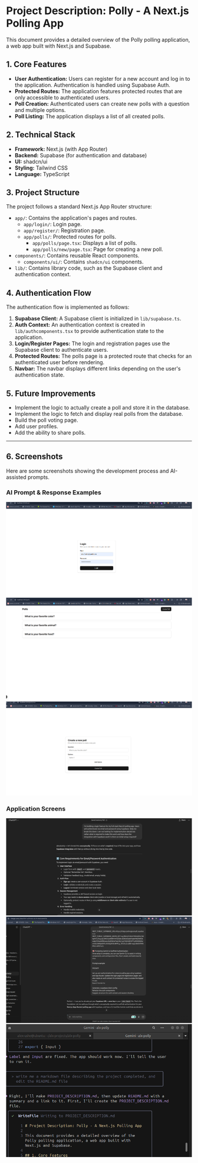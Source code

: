 # Project Description: Polly - A Next.js Polling App

This document provides a detailed overview of the Polly polling application, a web app built with Next.js and Supabase.

## 1. Core Features

*   **User Authentication:** Users can register for a new account and log in to the application. Authentication is handled using Supabase Auth.
*   **Protected Routes:** The application features protected routes that are only accessible to authenticated users.
*   **Poll Creation:** Authenticated users can create new polls with a question and multiple options.
*   **Poll Listing:** The application displays a list of all created polls.

## 2. Technical Stack

*   **Framework:** Next.js (with App Router)
*   **Backend:** Supabase (for authentication and database)
*   **UI:** shadcn/ui
*   **Styling:** Tailwind CSS
*   **Language:** TypeScript

## 3. Project Structure

The project follows a standard Next.js App Router structure:

*   `app/`: Contains the application's pages and routes.
    *   `app/login/`: Login page.
    *   `app/register/`: Registration page.
    *   `app/polls/`: Protected routes for polls.
        *   `app/polls/page.tsx`: Displays a list of polls.
        *   `app/polls/new/page.tsx`: Page for creating a new poll.
*   `components/`: Contains reusable React components.
    *   `components/ui/`: Contains `shadcn/ui` components.
*   `lib/`: Contains library code, such as the Supabase client and authentication context.

## 4. Authentication Flow

The authentication flow is implemented as follows:

1.  **Supabase Client:** A Supabase client is initialized in `lib/supabase.ts`.
2.  **Auth Context:** An authentication context is created in `lib/authcomponents.tsx` to provide authentication state to the application.
3.  **Login/Register Pages:** The login and registration pages use the Supabase client to authenticate users.
4.  **Protected Routes:** The polls page is a protected route that checks for an authenticated user before rendering.
5.  **Navbar:** The navbar displays different links depending on the user's authentication state.

## 5. Future Improvements

*   Implement the logic to actually create a poll and store it in the database.
*   Implement the logic to fetch and display real polls from the database.
*   Build the poll voting page.
*   Add user profiles.
*   Add the ability to share polls.

---

## 6. Screenshots

Here are some screenshots showing the development process and AI-assisted prompts.

### AI Prompt & Response Examples
![AI Prompt 1](screenshots/alx-polly1.png)
![AI Prompt 2](screenshots/alx-polly2.png)
![AI Prompt 3](screenshots/alx-polly3.png)

### Application Screens
![Screenshot 1](screenshots/screenshot1.png)
![Screenshot 2](screenshots/screenshot2.png)
![Screenshot 3](screenshots/screenshot3.png)
